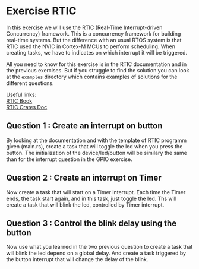 # Exercise RTIC

In this exercise we will use the RTIC (Real-Time Interrupt-driven Concurrency) framework.
This is a concurrency framework for building real-time systems.
But the difference with an usual RTOS system is that RTIC used the NVIC in Cortex-M MCUs to perform scheduling.
When creating tasks, we have to indicates on which interrupt it will be triggered.

All you need to know for this exercise is in the RTIC documentation and in the previous exercises.
But if you struggle to find the solution you can look at the `examples` directory which contains examples of solutions for the different questions.

Useful links:  
[RTIC Book](https://rtic.rs/1/book/en/)  
[RTIC Crates Doc](https://docs.rs/cortex-m-rtic/latest/rtic/)  

## Question 1 : Create an interrupt on button

By looking at the documentation and with the template of RTIC programm given (main.rs),
create a task that will toggle the led when you press the button.
The initialization of the device/led/button will be similary the same than for the interrupt question in the GPIO exercise.

## Question 2 : Create an interrupt on Timer

Now create a task that will start on a Timer interrupt.
Each time the Timer ends, the task start again, and in this task, just toggle the led.
Ths will create a task that will blink the led, controlled by Timer interrupt.

## Question 3 : Control the blink delay using the button

Now use what you learned in the two previous question to create a task that will blink the led depend on a global delay.
And create a task triggered by the button interrupt that will change the delay of the blink.
